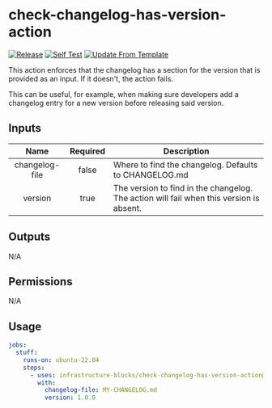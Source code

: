 # check-changelog-has-version-action
[![Release](https://github.com/infrastructure-blocks/check-changelog-has-version-action/actions/workflows/git-tag-semver-from-label.yml/badge.svg)](https://github.com/infrastructure-blocks/check-changelog-has-version-action/actions/workflows/git-tag-semver-from-label.yml)
[![Self Test](https://github.com/infrastructure-blocks/check-changelog-has-version-action/actions/workflows/self-test.yml/badge.svg)](https://github.com/infrastructure-blocks/check-changelog-has-version-action/actions/workflows/self-test.yml)
[![Update From Template](https://github.com/infrastructure-blocks/check-changelog-has-version-action/actions/workflows/update-from-template.yml/badge.svg)](https://github.com/infrastructure-blocks/check-changelog-has-version-action/actions/workflows/update-from-template.yml)

This action enforces that the changelog has a section for the version that is provided as an input. If it
doesn't, the action fails.

This can be useful, for example, when making sure developers add a changelog entry for a new
version before releasing said version.

## Inputs

|      Name      | Required | Description                                                                             |
|:--------------:|:--------:|-----------------------------------------------------------------------------------------|
| changelog-file |  false   | Where to find the changelog. Defaults to CHANGELOG.md                                   |
|    version     |   true   | The version to find in the changelog. The action will fail when this version is absent. |

## Outputs

N/A

## Permissions

N/A

## Usage

```yaml
jobs:
  stuff:
    runs-on: ubuntu-22.04
    steps:
      - uses: infrastructure-blocks/check-changelog-has-version-action@v1
        with:
          changelog-file: MY-CHANGELOG.md
          version: 1.0.0
```
